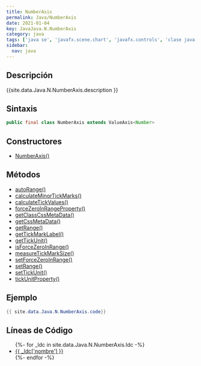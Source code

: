 ```yaml
---
title: NumberAxis
permalink: Java/NumberAxis
date: 2021-01-04
key: JavaJava.N.NumberAxis
category: java
tags: ['java se', 'javafx.scene.chart', 'javafx.controls', 'clase java', 'JavaFX 2.0']
sidebar: 
  nav: java
---
```


## Descripción
{{site.data.Java.N.NumberAxis.description }}

## Sintaxis
~~~java
public final class NumberAxis extends ValueAxis<Number>
~~~

## Constructores
* [NumberAxis()](/Java/NumberAxis/NumberAxis/)

## Métodos
* [autoRange()](/Java/NumberAxis/autoRange)
* [calculateMinorTickMarks()](/Java/NumberAxis/calculateMinorTickMarks)
* [calculateTickValues()](/Java/NumberAxis/calculateTickValues)
* [forceZeroInRangeProperty()](/Java/NumberAxis/forceZeroInRangeProperty)
* [getClassCssMetaData()](/Java/NumberAxis/getClassCssMetaData)
* [getCssMetaData()](/Java/NumberAxis/getCssMetaData)
* [getRange()](/Java/NumberAxis/getRange)
* [getTickMarkLabel()](/Java/NumberAxis/getTickMarkLabel)
* [getTickUnit()](/Java/NumberAxis/getTickUnit)
* [isForceZeroInRange()](/Java/NumberAxis/isForceZeroInRange)
* [measureTickMarkSize()](/Java/NumberAxis/measureTickMarkSize)
* [setForceZeroInRange()](/Java/NumberAxis/setForceZeroInRange)
* [setRange()](/Java/NumberAxis/setRange)
* [setTickUnit()](/Java/NumberAxis/setTickUnit)
* [tickUnitProperty()](/Java/NumberAxis/tickUnitProperty)

## Ejemplo
~~~java
{{ site.data.Java.N.NumberAxis.code}}
~~~

## Líneas de Código
<ul>
{%- for _ldc in site.data.Java.N.NumberAxis.ldc -%}
   <li>
       <a href="{{_ldc['url'] }}">{{ _ldc['nombre'] }}</a>
   </li>
{%- endfor -%}
</ul>
